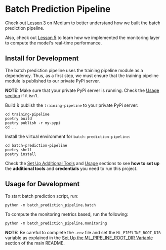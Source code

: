 # Batch Prediction Pipeline

Check out [Lesson 3](https://towardsdatascience.com/unlock-the-secret-to-efficient-batch-prediction-pipelines-using-python-a-feature-store-and-gcs-17a1462ca489) on Medium to better understand how we built the batch prediction pipeline. 

Also, check out [Lesson 5](https://towardsdatascience.com/ensuring-trustworthy-ml-systems-with-data-validation-and-real-time-monitoring-89ab079f4360) to learn how we implemented the monitoring layer to compute the model's real-time performance.

## Install for Development

The batch prediction pipeline uses the training pipeline module as a dependency. Thus, as a first step, we must ensure that the training pipeline module is published to our private PyPi server.

**NOTE:** Make sure that your private PyPi server is running. Check the [Usage section](https://github.com/iusztinpaul/energy-forecasting#the-pipeline) if it isn't.

Build & publish the `training-pipeline` to your private PyPi server:
```shell
cd training-pipeline
poetry build
poetry publish -r my-pypi
cd ..
```

Install the virtual environment for `batch-prediction-pipeline`:
```shell
cd batch-prediction-pipeline
poetry shell
poetry install
```

Check the [Set Up Additional Tools](https://github.com/iusztinpaul/energy-forecasting#-set-up-additional-tools-) and [Usage](https://github.com/iusztinpaul/energy-forecasting#usage) sections to see **how to set up** the **additional tools** and **credentials** you need to run this project.

## Usage for Development

To start batch prediction script, run:
```shell
python -m batch_prediction_pipeline.batch
```

To compute the monitoring metrics based, run the following:
```shell
python -m batch_prediction_pipeline.monitoring
```

**NOTE:** Be careful to complete the `.env` file and set the `ML_PIPELINE_ROOT_DIR` variable as explained in the [Set Up the ML_PIPELINE_ROOT_DIR Variable](https://github.com/iusztinpaul/energy-forecasting#set-up-the-ml_pipeline_root_dir-variable) section of the main README.
